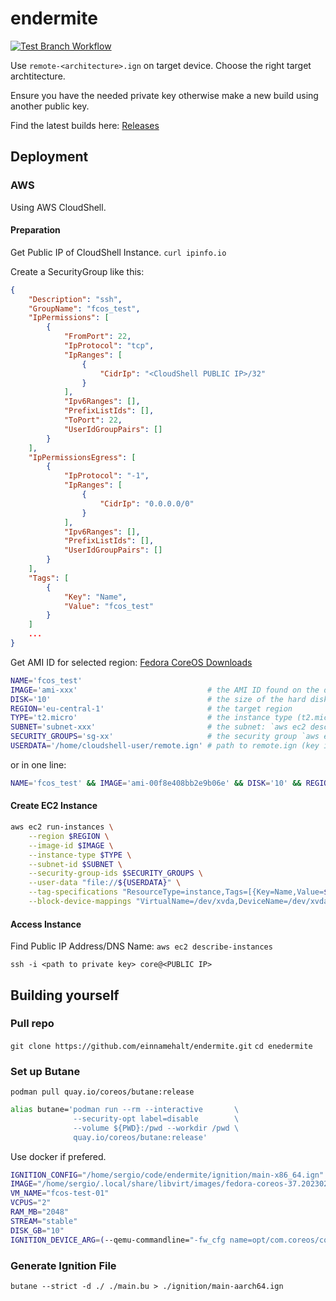 # endermite
[![Test Branch Workflow](https://github.com/einnamehalt/endermite/actions/workflows/test.yml/badge.svg?branch=test)](https://github.com/einnamehalt/endermite/actions/workflows/test.yml)

Use `remote-<architecture>.ign` on target device. Choose the right target archtitecture.

Ensure you have the needed private key otherwise make a new build using another public key.

Find the latest builds here: [Releases](https://github.com/einnamehalt/endermite/releases/latest)


## Deployment

### AWS

Using AWS CloudShell.

#### Preparation
Get Public IP of CloudShell Instance.
`curl ipinfo.io` 

Create a SecurityGroup like this:

```json
{
    "Description": "ssh",
    "GroupName": "fcos_test",
    "IpPermissions": [
        {
            "FromPort": 22,
            "IpProtocol": "tcp",
            "IpRanges": [
                {
                    "CidrIp": "<CloudShell PUBLIC IP>/32"
                }
            ],
            "Ipv6Ranges": [],
            "PrefixListIds": [],
            "ToPort": 22,
            "UserIdGroupPairs": []
        }
    ],
    "IpPermissionsEgress": [
        {
            "IpProtocol": "-1",
            "IpRanges": [
                {
                    "CidrIp": "0.0.0.0/0"
                }
            ],
            "Ipv6Ranges": [],
            "PrefixListIds": [],
            "UserIdGroupPairs": []
        }
    ],
    "Tags": [
        {
            "Key": "Name",
            "Value": "fcos_test"
        }
    ]
    ...
}
```

Get AMI ID for selected region:
[Fedora CoreOS Downloads](https://getfedora.org/coreos/download?tab=cloud_launchable&stream=stable&arch=x86_64)

```bash
NAME='fcos_test'
IMAGE='ami-xxx'                             # the AMI ID found on the download page
DISK='10'                                   # the size of the hard disk in GB
REGION='eu-central-1'                       # the target region
TYPE='t2.micro'                             # the instance type (t2.micro - free tier)
SUBNET='subnet-xxx'                         # the subnet: `aws ec2 describe-subnets`
SECURITY_GROUPS='sg-xx'                     # the security group `aws ec2 describe-security-groups`
USERDATA='/home/cloudshell-user/remote.ign' # path to remote.ign (key is test.rsa.pub)
```

or in one line:

```bash
NAME='fcos_test' && IMAGE='ami-00f8e408bb2e9b06e' && DISK='10' && REGION='eu-central-1' && TYPE='t2.micro' && SUBNET='subnet-xxx' && SECURITY_GROUPS='sg-xxx' && USERDATA='/home/cloudshell-user/remote-x86_64.ign'
```

#### Create EC2 Instance

```bash
aws ec2 run-instances \
    --region $REGION \
    --image-id $IMAGE \
    --instance-type $TYPE \
    --subnet-id $SUBNET \
    --security-group-ids $SECURITY_GROUPS \
    --user-data "file://${USERDATA}" \
    --tag-specifications "ResourceType=instance,Tags=[{Key=Name,Value=${NAME}}]" \
    --block-device-mappings "VirtualName=/dev/xvda,DeviceName=/dev/xvda,Ebs={VolumeSize=${DISK}}"
```

#### Access Instance

Find Public IP Address/DNS Name: `aws ec2 describe-instances`

`ssh -i <path to private key> core@<PUBLIC IP>`

## Building yourself

### Pull repo
`git clone https://github.com/einnamehalt/endermite.git`
`cd enedermite`

### Set up Butane

`podman pull quay.io/coreos/butane:release`

```bash
alias butane='podman run --rm --interactive       \
              --security-opt label=disable        \
              --volume ${PWD}:/pwd --workdir /pwd \
              quay.io/coreos/butane:release'
```
Use docker if prefered.

```bash
IGNITION_CONFIG="/home/sergio/code/endermite/ignition/main-x86_64.ign"
IMAGE="/home/sergio/.local/share/libvirt/images/fedora-coreos-37.20230205.3.0-qemu.x86_64.qcow2"
VM_NAME="fcos-test-01"
VCPUS="2"
RAM_MB="2048"
STREAM="stable"
DISK_GB="10"
IGNITION_DEVICE_ARG=(--qemu-commandline="-fw_cfg name=opt/com.coreos/config,file=${IGNITION_CONFIG}")
```

### Generate Ignition File

`butane --strict -d ./ ./main.bu > ./ignition/main-aarch64.ign`
